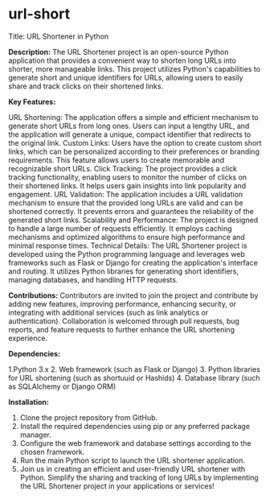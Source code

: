 # url-short
Title: URL Shortener in Python

**Description:**
The URL Shortener project is an open-source Python application that provides a convenient way to shorten long URLs into shorter, more manageable links. This project utilizes Python's capabilities to generate short and unique identifiers for URLs, allowing users to easily share and track clicks on their shortened links.

**Key Features:**

URL Shortening: The application offers a simple and efficient mechanism to generate short URLs from long ones. Users can input a lengthy URL, and the application will generate a unique, compact identifier that redirects to the original link.
Custom Links: Users have the option to create custom short links, which can be personalized according to their preferences or branding requirements. This feature allows users to create memorable and recognizable short URLs.
Click Tracking: The project provides a click tracking functionality, enabling users to monitor the number of clicks on their shortened links. It helps users gain insights into link popularity and engagement.
URL Validation: The application includes a URL validation mechanism to ensure that the provided long URLs are valid and can be shortened correctly. It prevents errors and guarantees the reliability of the generated short links.
Scalability and Performance: The project is designed to handle a large number of requests efficiently. It employs caching mechanisms and optimized algorithms to ensure high performance and minimal response times.
Technical Details:
The URL Shortener project is developed using the Python programming language and leverages web frameworks such as Flask or Django for creating the application's interface and routing. It utilizes Python libraries for generating short identifiers, managing databases, and handling HTTP requests.

**Contributions:**
Contributors are invited to join the project and contribute by adding new features, improving performance, enhancing security, or integrating with additional services (such as link analytics or authentication). Collaboration is welcomed through pull requests, bug reports, and feature requests to further enhance the URL shortening experience.

**Dependencies:**

1.Python 3.x
2. Web framework (such as Flask or Django)
3. Python libraries for URL shortening (such as shortuuid or Hashids)
4. Database library (such as SQLAlchemy or Django ORM)

**Installation:**

1. Clone the project repository from GitHub.
2. Install the required dependencies using pip or any preferred package manager.
3. Configure the web framework and database settings according to the chosen framework.
4. Run the main Python script to launch the URL shortener application.
5. Join us in creating an efficient and user-friendly URL shortener with Python. Simplify the sharing and tracking of long URLs by implementing the URL Shortener project in your applications or services!

